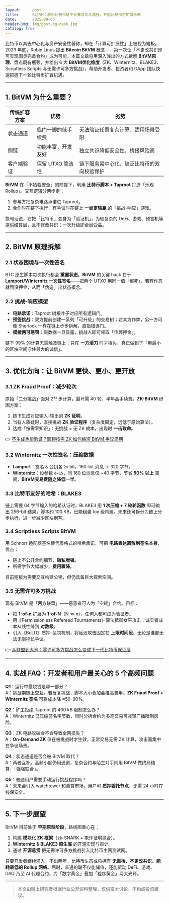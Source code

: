 ```yaml
---
layout:     post
title:      BitVM：解析比特币链下计算与优化路径，开启比特币可扩展未来
date:       2025-09-05
header-img: img/post-bg-desk.jpg
catalog: true
---
```


比特币以其去中心化与资产安全性著称，却在「计算可扩展性」上被视为短板。2023 年底，Robin Linus 提出 **Bitcoin BitVM** 概念——第一次让「不更改共识即可实现图灵完备合约」成为可能。本篇文章将用深入浅出的方式拆解 **BitVM原理**、盘点既有瓶颈，并给出 6 大 **BitVM优化维度**（ZK、Winternitz、BLAKE3、Scriptless Scripts 与无需许可多方挑战），帮助开发者、投资者和 DApp 团队快速把握下一轮比特币扩容机遇。

---

## 1. BitVM 为什么重要？

| 传统扩容方案 | 优势 | 劣势 |
| ---- | ----- | ------ |
| 状态通道 | 临门一脚的低手续费 | 无法验证任意复杂计算，适用场景受限 |
| 侧链 | 功能丰富，开发友好 | 独立共识降低安全性，桥接风险高 |
| 客户端验证 | 保留 UTXO 简洁性 | 链下服务易中心化，缺乏比特币的双向校验保护 |

**BitVM** 在「不牺牲安全」的前提下，利用 **比特币脚本 + Taproot** 打造「乐观 Rollup」。交互逻辑分两步走：  
1. 参与方把复杂电路承诺进 Taproot。  
2. 合作时在链下执行，有争议时在链上 **一局定输赢** 的「挑战-响应」游戏。  

换句话说，它把「比特币」变身为「验证机」，为较复杂的 DeFi、游戏、预言机等提供结算层，且不修改共识；一次升级即全局受益。

---

## 2. BitVM 原理拆解

### 2.1 状态困境与一次性签名
BTC 原生脚本每次执行都会 **重置状态**。**BitVM** 的关键 hack 在于 **Lamport/Winternitz 一次性签名**——把两个 UTXO 用同一值「绑死」，若有作恶就罚没押金，从而「伪造」出状态概念。

### 2.2 挑战-响应模型
- **电路承诺**：Taproot 树根叶子对应所有逻辑门。  
- **预签挑战**：双方提前创建一系列「可升级」的交易树；若某方作弊，另一方可像 Sherlock 一样在链上步步拆解，直指错误门。  
- **模棱两可惩罚**：假数据一旦显露，挑战人即可领取「作弊押金」。  

链下 99% 的计算无需触及链上；只在 **一方滚刀** 时才抬头，真正做到了「用最小的区块空间守住最大的诚信」。

---

## 3. 优化方向：让 BitVM 更快、更小、更开放

### 3.1 ZK Fraud Proof：减少轮次
原始「二分挑战」面对 2³² 步计算，最坏需 40 轮、半年高手续费。**ZK-BitVM** 纾困方案：  
1. 链下生成对应输入-输出的 **ZK 证明**。  
2. 当有人质疑时，直接挑战 **ZK 验证程序**（复杂度固定，远低于原始算法）。  
3. 达成「按需零知识」：无挑战 = 无 ZK 成本，出现时 **一击致命**。

👉 [不生成也能验证？聊聊按需 ZK 如何缩短 BitVM 争议周期](https://okxdog.com/)

### 3.2 Winternitz 一次性签名：压缩数据
- **Lamport**：签名 & 公钥各 `2v` bit，160-bit 消息 -> 320 字节。  
- **Winternitz**：设参数 `d=15`，同 160 位消息仅 ~40 字节，节省 **50% 以上** 空间，**BitVM交易费随之降低一半**。

### 3.3 比特币友好的哈希：BLAKE3
链上需要 64 字节输入的哈希认证时，BLAKE3 用 **1 次压缩 + 7 轮轮函数** 即可输出 256-bit 结果，脚本约 100 KB，已能组装 toy 级构建。未来还可拆分为链上分步执行，进一步减少区块刷写。

### 3.4 Scriptless Scripts BitVM
用 Schnorr 适配器签名替代表格式的哈希承诺，可把 **电路表达离散到签名本身**，优点：  
- 链上不公开合约细节，**隐私增强**。  
- 所需字节大幅减少，**费用骤降**。  

目前短板为需要交互构建公钥，但仍具备巨大探索空间。

### 3.5 无需许可多方挑战
现有 BitVM 是「两方联盟」——恶意者可人为「空耗」合约。目标：  
- 把 **1-of-n** 扩展为 **1-of-N**（N ≫ n），任何人都可成为验证者。  
- 用《Permissionless Refereed Tournaments》算法抵御女巫攻击：诚实者成本从线性降到 **对数级**。  
- 引入《BoLD》质押-惩罚机制，将延迟攻击固定在 **上限时间段**，无论是谁都无法无限拖长争议。  

👉 [从联盟到大池：零许可多方挑战怎么变成下一代比特币保证层](https://okxdog.com/)

---

## 4. 实战 FAQ：开发者和用户最关心的 5 个高频问题

**Q1**：运行中最烧钱是哪一部分？  
A：挑战期链上交互。若反复挑战，脚本大小叠加会推高费用。**ZK Fraud Proof + Winternitz 签名** 可将成本降 ≈50–90%。

**Q2**：矿工拒绝 Taproot 的 400 kB 限制怎么办？  
A：Winternitz 已压缩签名字节数，同时分拆合约为多笔交易可减轻广播限制风险。

**Q3**：ZK 电路攻破会不会导致全网损失？  
A：**On-Demand ZK** 仅在被挑战时才生效，正常交易无需 ZK 计算，攻击面集中在争议场景。

**Q4**：状态通道是否会被 BitVM 取代？  
A：两者互补。高频小额仍用通道，复杂合约与陌生对手则用 BitVM 做终局结算，「强强联合」。

**Q5**：普通用户需要手动运行挑战程序吗？  
A：未来会引入 watchtower 和悬赏市场，用户可 **质押委托节点**，无需 24 小时在线保安全。

---

## 5. 下一步展望

BitVM 目前处于 **早期原型阶段**，路线图重心在：  
1. 构建 **模块化 ZK 框架**（zk-SNARK + 欺诈证明混合）。  
2. **Winternitz & BLAKE3 原生库** 的开源实现与审计。  
3. 通过 **开源悬赏** 把无需许可多方挑战引入比特币主网测试网。  

只要开发者继续涌入，不出两年，比特币生态或将拥有 **无需桥、不更改共识、能耗最低的 Rollup 网络**。届时，普通的聪不仅能储值，还能驱动 DeFi、游戏、DAO 乃至 AI 代理合约，为「数字黄金」叠加「程序黄金」两大光环。

---

> 本文由链上研究者根据行业公开资料整理，仅供技术讨论，不构成投资建议。
